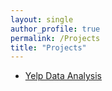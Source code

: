```yaml
---
layout: single
author_profile: true
permalink: /Projects
title: "Projects"
---
```


- [Yelp Data Analysis](https://david-data-scientist.github.io/project/yelp)
